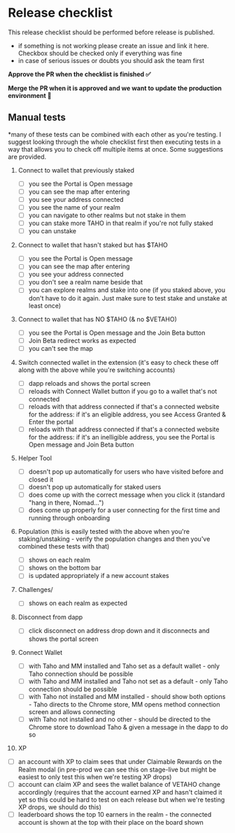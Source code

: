 # Release checklist

This release checklist should be performed before release is published.

- if something is not working please create an issue and link it here. Checkbox
  should be checked only if everything was fine
- in case of serious issues or doubts you should ask the team first

**Approve the PR when the checklist is finished ✅**

**Merge the PR when it is approved and we want to update the production
environment 🚀**

## Manual tests

\*many of these tests can be combined with each other as you're testing. I suggest looking through the whole checklist first then executing tests in a way that allows you to check off multiple items at once. Some suggestions are provided.

1. Connect to wallet that previously staked

   - [ ] you see the Portal is Open message
   - [ ] you can see the map after entering
   - [ ] you see your address connected
   - [ ] you see the name of your realm
   - [ ] you can navigate to other realms but not stake in them
   - [ ] you can stake more TAHO in that realm if you're not fully staked
   - [ ] you can unstake

2. Connect to wallet that hasn't staked but has $TAHO

   - [ ] you see the Portal is Open message
   - [ ] you can see the map after entering
   - [ ] you see your address connected
   - [ ] you don't see a realm name beside that
   - [ ] you can explore realms and stake into one (if you staked above, you don't have to do it again. Just make sure to test stake and unstake at least once)

3. Connect to wallet that has NO $TAHO (& no $VETAHO)

   - [ ] you see the Portal is Open message and the Join Beta button
   - [ ] Join Beta redirect works as expected
   - [ ] you can't see the map

4. Switch connected wallet in the extension (it's easy to check these off along with the above while you're switching accounts)

   - [ ] dapp reloads and shows the portal screen
   - [ ] reloads with Connect Wallet button if you go to a wallet that's not
         connected
   - [ ] reloads with that address connected if that's a connected website for
         the address: if it's an eligible address, you see Access Granted &
         Enter the portal
   - [ ] reloads with that address connected if that's a connected website for
         the address: if it's an inelligible address, you see the Portal is Open
         message and Join Beta button

5. Helper Tool

   - [ ] doesn't pop up automatically for users who have visited before and
         closed it
   - [ ] doesn't pop up automatically for staked users
   - [ ] does come up with the correct message when you click it (standard
         "hang in there, Nomad...")
   - [ ] does come up properly for a user connecting for the first time and
         running through onboarding

6. Population (this is easily tested with the above when you're staking/unstaking - verify the population changes and then you've combined these tests with that)

   - [ ] shows on each realm
   - [ ] shows on the bottom bar
   - [ ] is updated appropriately if a new account stakes

7. Challenges/

   - [ ] shows on each realm as expected

8. Disconnect from dapp

   - [ ] click disconnect on address drop down and it disconnects and shows the
         portal screen

9. Connect Wallet

   - [ ] with Taho and MM installed and Taho set as a default wallet - only Taho
         connection should be possible
   - [ ] with Taho and MM installed and Taho not set as a default - only Taho
         connection should be possible
   - [ ] with Taho not installed and MM installed - should show both options -
         Taho directs to the Chrome store, MM opens method connection screen and
         allows connecting
   - [ ] with Taho not installed and no other - should be directed to the Chrome
         store to download Taho & given a message in the dapp to do so

10. XP

- [ ] an account with XP to claim sees that under Claimable Rewards on the Realm modal (in pre-prod we can see this on stage-live but might be easiest to only test this when we're testing XP drops)
- [ ] account can claim XP and sees the wallet balance of VETAHO change accordingly (requires that the account earned XP and hasn't claimed it yet so this could be hard to test on each release but when we're testing XP drops, we should do this)
- [ ] leaderboard shows the top 10 earners in the realm - the connected account is shown at the top with their place on the board shown
